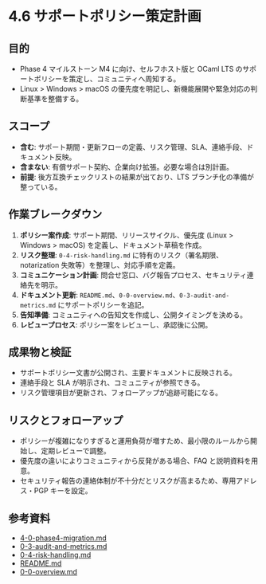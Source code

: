 # 4.6 サポートポリシー策定計画

## 目的
- Phase 4 マイルストーン M4 に向け、セルフホスト版と OCaml LTS のサポートポリシーを策定し、コミュニティへ周知する。
- Linux > Windows > macOS の優先度を明記し、新機能展開や緊急対応の判断基準を整備する。

## スコープ
- **含む**: サポート期間・更新フローの定義、リスク管理、SLA、連絡手段、ドキュメント反映。
- **含まない**: 有償サポート契約、企業向け拡張。必要な場合は別計画。
- **前提**: 後方互換チェックリストの結果が出ており、LTS ブランチ化の準備が整っている。

## 作業ブレークダウン
1. **ポリシー案作成**: サポート期間、リリースサイクル、優先度 (Linux > Windows > macOS) を定義し、ドキュメント草稿を作成。
2. **リスク整理**: `0-4-risk-handling.md` に特有のリスク（署名期限、notarization 失敗等）を整理し、対応手順を定義。
3. **コミュニケーション計画**: 問合せ窓口、バグ報告プロセス、セキュリティ連絡先を明示。
4. **ドキュメント更新**: `README.md`、`0-0-overview.md`、`0-3-audit-and-metrics.md` にサポートポリシーを追記。
5. **告知準備**: コミュニティへの告知文を作成し、公開タイミングを決める。
6. **レビュープロセス**: ポリシー案をレビューし、承認後に公開。

## 成果物と検証
- サポートポリシー文書が公開され、主要ドキュメントに反映される。
- 連絡手段と SLA が明示され、コミュニティが参照できる。
- リスク管理項目が更新され、フォローアップが追跡可能になる。

## リスクとフォローアップ
- ポリシーが複雑になりすぎると運用負荷が増すため、最小限のルールから開始し、定期レビューで調整。
- 優先度の違いによりコミュニティから反発がある場合、FAQ と説明資料を用意。
- セキュリティ報告の連絡体制が不十分だとリスクが高まるため、専用アドレス・PGP キーを設定。

## 参考資料
- [4-0-phase4-migration.md](4-0-phase4-migration.md)
- [0-3-audit-and-metrics.md](0-3-audit-and-metrics.md)
- [0-4-risk-handling.md](0-4-risk-handling.md)
- [README.md](../../README.md)
- [0-0-overview.md](../../0-0-overview.md)

